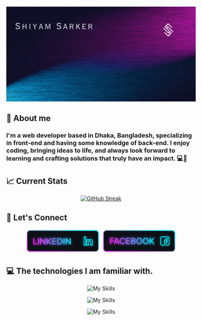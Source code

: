 <p align="center">
  <img src="./Assets/banner.gif" alt="Girl in a jacket" />
</p>
<h2>🚩 About me</h2>

### I'm a web developer based in Dhaka, Bangladesh, specializing in front-end and having some knowledge of back-end. I enjoy coding, bringing ideas to life, and always look forward to learning and crafting solutions that truly have an impact. 💻🚀


<h2>📈 Current Stats</h2>
<p align="center">
  <a href="https://git.io/streak-stats">
    <img src="https://streak-stats.demolab.com?user=shiyam-sarker10&theme=shadow-purple&sideNums=00CFEB&currStreakNum=DE00B1&currStreakLabel=DE00B1&stroke=181A1B00&ring=DE00B1&fire=DE00B1&dates=FFFFFF&sideLabels=00CFEB&border=00CFEB00&background=FF5B5B00" alt="GitHub Streak" />
  </a>
</p>

<h2>📢 Let's Connect</h2>
<p align="center">
  <a href="https://www.linkedin.com/in/shiyam-sarker" style="display: inline-block;">
    <img src="./Assets/Linkedin.png" alt="" width="200">
  </a>
  <a href="https://www.facebook.com/shiyamsarker/" style="display: inline-block;">
    <img src="./Assets/Facebook.png" alt="Girl in a jacket" width="200">
  </a>
</p>

<h2>💻 The technologies I am familiar with.</h2>

<p align="center">
  <img alt="My Skills" src="https://skillicons.dev/icons?i=html,css,javascript,tailwindcss&perline=4">
</p>

<p align="center">
  <img alt="My Skills" src="https://skillicons.dev/icons?i=bootstrap,react,express&perline=3">
</p>

<p align="center">
  <img alt="My Skills" src="https://skillicons.dev/icons?i=mongodb,firebase&perline=2">
</p>

